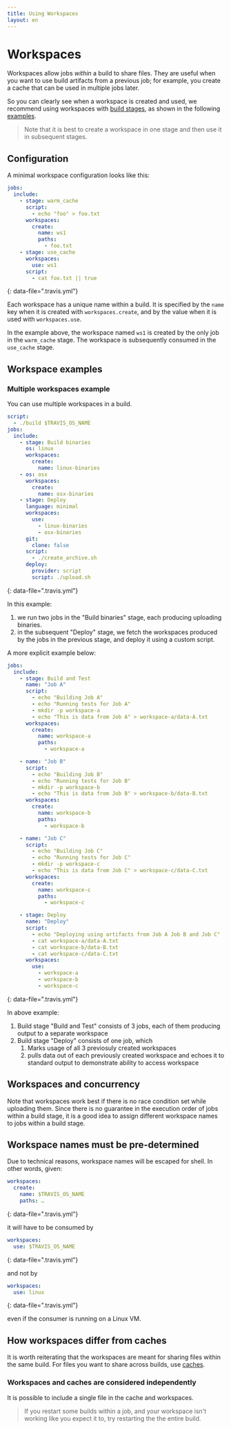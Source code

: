 ```yaml
---
title: Using Workspaces
layout: en
---
```


# Workspaces

Workspaces allow jobs _within_ a build to share files.
They are useful when you want to use build artifacts from a previous job;
for example, you create a cache that can be used in multiple jobs later.

So you can clearly see when a workspace is created and used, we recommend using workspaces with [build stages](/user/build-stages), as shown in the following [examples](#workspace-examples).

> Note that it is best to create a workspace in one stage and then use it in
subsequent stages.

## Configuration

A minimal workspace configuration looks like this:

```yaml
jobs:
  include:
    - stage: warm_cache
      script:
        - echo "foo" > foo.txt
      workspaces:
        create:
          name: ws1
          paths:
            - foo.txt
    - stage: use_cache
      workspaces:
        use: ws1
      script:
        - cat foo.txt || true
```
{: data-file=".travis.yml"}

Each workspace has a unique name within a build.
It is specified by the `name` key when it is created with
`workspaces.create`, and by the value when it is used with
`workspaces.use`.

In the example above, the workspace named `ws1` is created by the only
job in the `warm_cache` stage.
The workspace is subsequently consumed in the `use_cache` stage.

## Workspace examples

### Multiple workspaces example

You can use multiple workspaces in a build.


```yaml
script:
  - ./build $TRAVIS_OS_NAME
jobs:
  include:
    - stage: Build binaries
      os: linux
      workspaces:
        create:
          name: linux-binaries
    - os: osx
      workspaces:
        create:
          name: osx-binaries
    - stage: Deploy
      language: minimal
      workspaces:
        use:
          - linux-binaries
          - osx-binaries
      git:
        clone: false
      script:
        - ./create_archive.sh
      deploy:
        provider: script
        script: ./upload.sh
```
{: data-file=".travis.yml"}

In this example:
  1. we run two jobs in the "Build binaries" stage,
     each producing uploading binaries.
  1. in the subsequent "Deploy" stage, we fetch the workspaces
     produced by the jobs in the previous stage, and deploy it
     using a custom script.

A more explicit example below:


```yaml
jobs:
  include:
    - stage: Build and Test
      name: "Job A"
      script:
        - echo "Building Job A"
        - echo "Running tests for Job A"
        - mkdir -p workspace-a
        - echo "This is data from Job A" > workspace-a/data-A.txt
      workspaces:
        create:
          name: workspace-a
          paths:
            - workspace-a

    - name: "Job B"
      script:
        - echo "Building Job B"
        - echo "Running tests for Job B"
        - mkdir -p workspace-b
        - echo "This is data from Job B" > workspace-b/data-B.txt
      workspaces:
        create:
          name: workspace-b
          paths:
            - workspace-b

    - name: "Job C"
      script:
        - echo "Building Job C"
        - echo "Running tests for Job C"
        - mkdir -p workspace-c
        - echo "This is data from Job C" > workspace-c/data-C.txt
      workspaces:
        create:
          name: workspace-c
          paths:
            - workspace-c

    - stage: Deploy
      name: "Deploy"
      script:
        - echo "Deploying using artifacts from Job A Job B and Job C"
        - cat workspace-a/data-A.txt
        - cat workspace-b/data-B.txt
        - cat workspace-c/data-C.txt
      workspaces:
        use:
          - workspace-a
          - workspace-b
          - workspace-c
```
{: data-file=".travis.yml"}

In above example:

1. Build stage "Build and Test" consists of 3 jobs, each of them producing output to a separate workspace
2. Build stage "Deploy" consists of one job, which
    1. Marks usage of all 3 previosuly created workspaces
    2. pulls data out of each previously created workspace and echoes it to standard output to demonstrate ability to access workspace


## Workspaces and concurrency
Note that workspaces work best if there is no race condition set while
uploading them.
Since there is no guarantee in the execution order of jobs within a build
stage, it is a good idea to assign different workspace names to jobs within
a build stage.

## Workspace names must be pre-determined
Due to technical reasons, workspace names will be escaped for shell.
In other words, given:

```yaml
workspaces:
  create:
    name: $TRAVIS_OS_NAME
    paths: …
```
{: data-file=".travis.yml"}

it will have to be consumed by

```yaml
workspaces:
  use: $TRAVIS_OS_NAME
```
{: data-file=".travis.yml"}

and not by

```yaml
workspaces:
  use: linux
```
{: data-file=".travis.yml"}

even if the consumer is running on a Linux VM.

## How workspaces differ from caches

It is worth reiterating that the workspaces are meant for sharing files
within the same build.
For files you want to share across builds, use
[caches](/user/caching).

### Workspaces and caches are considered independently

It is possible to include a single file in the cache and workspaces.

> If you restart some builds within a job, and your workspace isn't working like you expect it to, try restarting the the entire build.
